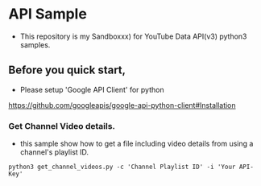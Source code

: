 # API Sample

* This repository is my Sandboxxx) for YouTube Data API(v3) python3 samples.

## Before you quick start,

* Please setup 'Google API Client' for python

https://github.com/googleapis/google-api-python-client#Installation

### Get Channel Video details.

* this sample show how to get a file including video details from using a channel's playlist ID.

`python3 get_channel_videos.py -c 'Channel Playlist ID' -i 'Your API-Key' `
